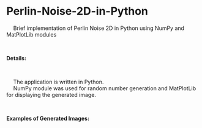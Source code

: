 # Perlin-Noise-2D-in-Python
&emsp; Brief implementation of Perlin Noise 2D in Python using NumPy and MatPlotLib modules <br/>

<br/>

**Details:** <br/>

<br/>

&emsp; The application is written in Python. <br/>
&emsp; NumPy module was used for random number generation and MatPlotLib for displaying the generated image. <br/>

<br/>

**Examples of Generated Images:** <br/>


